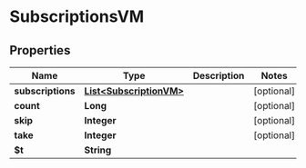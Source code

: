 

# SubscriptionsVM


## Properties

| Name | Type | Description | Notes |
|------------ | ------------- | ------------- | -------------|
|**subscriptions** | [**List&lt;SubscriptionVM&gt;**](SubscriptionVM.md) |  |  [optional] |
|**count** | **Long** |  |  [optional] |
|**skip** | **Integer** |  |  [optional] |
|**take** | **Integer** |  |  [optional] |
|**$t** | **String** |  |  |



